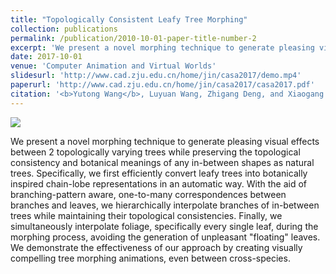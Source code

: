 ```yaml
---
title: "Topologically Consistent Leafy Tree Morphing"
collection: publications
permalink: /publication/2010-10-01-paper-title-number-2
excerpt: 'We present a novel morphing technique to generate pleasing visual effects between 2 topologically varying trees while preserving the topological consistency and botanical meanings of any in-between shapes as natural trees.'
date: 2017-10-01
venue: 'Computer Animation and Virtual Worlds'
slidesurl: 'http://www.cad.zju.edu.cn/home/jin/casa2017/demo.mp4'
paperurl: 'http://www.cad.zju.edu.cn/home/jin/casa2017/casa2017.pdf'
citation: '<b>Yutong Wang</b>, Luyuan Wang, Zhigang Deng, and Xiaogang Jin. &quot; Topologically Consistent Leafy Tree Morphing. &quot; <i>Computer Animation and Virtual Worlds</i>, Wiley, 2017, 28(3-4): e1761.'
---
```


<img src='../../images/casa2017_teaser.jpg'>

We present a novel morphing technique to generate pleasing visual effects between 2 topologically varying trees while preserving the topological consistency and botanical meanings of any in-between shapes as natural trees. Specifically, we first efficiently convert leafy trees into botanically inspired chain-lobe representations in an automatic way. With the aid of branching-pattern aware, one-to-many correspondences between branches and leaves, we hierarchically interpolate branches of in-between trees while maintaining their topological consistencies. Finally, we simultaneously interpolate foliage, specifically every single leaf, during the morphing process, avoiding the generation of unpleasant "floating" leaves. We demonstrate the effectiveness of our approach by creating visually compelling tree morphing animations, even between cross-species.

